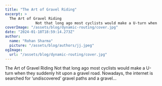 ```yaml
---
title: "The Art of Gravel Riding"
excerpt: >
  The Art of Gravel Riding
              Not that long ago most cyclists would make a U-turn when they suddenly hit upon a gravel road. Nowadays, the internet is searched for ‘undiscovered’ gravel paths a
coverImage: "/assets/blog/dynamic-routing/cover.jpg"
date: "2024-01-18T18:59:14.273Z"
author:
  name: "Rohan Sharma"
  picture: "/assets/blog/authors/jj.jpeg"
ogImage:
  url: "/assets/blog/dynamic-routing/cover.jpg"
---
```


The Art of Gravel Riding
            Not that long ago most cyclists would make a U-turn when they suddenly hit upon a gravel road. Nowadays, the internet is searched for ‘undiscovered’ gravel paths and a gravel…